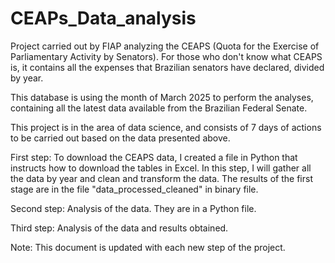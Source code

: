 # CEAPs_Data_analysis
Project carried out by FIAP analyzing the CEAPS (Quota for the Exercise of Parliamentary Activity by Senators). For those who don't know what CEAPS is, it contains all the expenses that Brazilian senators have declared, divided by year.

This database is using the month of March 2025 to perform the analyses, containing all the latest data available from the Brazilian Federal Senate.

This project is in the area of ​​data science, and consists of 7 days of actions to be carried out based on the data presented above.

First step: To download the CEAPS data, I created a file in Python that instructs how to download the tables in Excel. In this step, I will gather all the data by year and clean and transform the data. The results of the first stage are in the file "data_processed_cleaned" in binary file.

Second step: Analysis of the data. They are in a Python file.

Third step: Analysis of the data and results obtained.

Note: This document is updated with each new step of the project.
